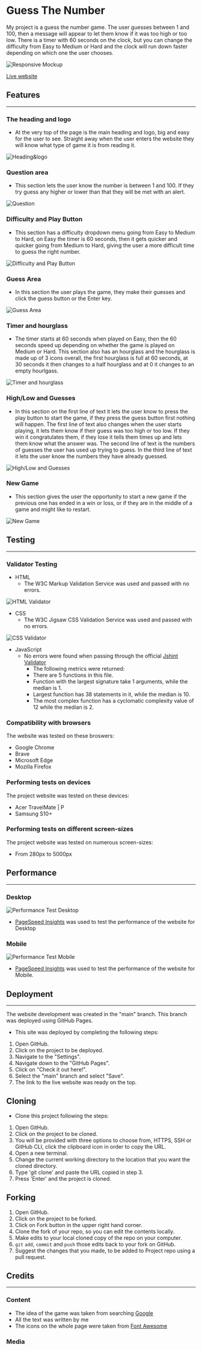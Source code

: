 # Guess The Number

My project is a guess the number game. The user guesses between 1 and 100, then a message will appear to let them know if it was too high or too low. There is a timer with 60 seconds on the clock, but you can change the difficulty from Easy to Medium or Hard and the clock will run down faster depending on which one the user chooses.

![Responsive Mockup](assets/images/guess_number_screens.png)

[Live website](https://philiposull.github.io/Project-Two/)

## Features
---

### The heading and logo

- At the very top of the page is the main heading and logo, big and easy for the user to see. Straight away when the user enters the website they will know what type of game it is from reading it.

![Heading&logo](assets/images/guess_number_heading.png)


### Question area

- This section lets the user know the number is between 1 and 100. If they try guess any higher or lower than that they will be met with an alert.

![Question](assets/images/guess_number_question.png)


### Difficulty and Play Button

- This section has a difficulty dropdown menu going from Easy to Medium to Hard, on Easy the timer is 60 seconds, then it gets quicker and quicker going from Medium to Hard, giving the user a more difficult time to guess the right number.

![Difficulty and Play Button](assets/images/guess_number_left_area.png)


### Guess Area

- In this section the user plays the game, they make their guesses and click the guess button or the Enter key.

![Guess Area](assets/images/guess_number_center_area.png)


### Timer and hourglass

- The timer starts at 60 seconds when played on Easy, then the 60 seconds speed up depending on whether the game is played on Medium or Hard. This section also has an hourglass and the hourglass is made up of 3 icons overall, the first hourglass is full at 60 seconds, at 30 seconds it then changes to a half hourglass and at 0 it changes to an empty hourlgass.

![Timer and hourglass](assets/images/guess_number_right_area.png)


### High/Low and Guesses

- In this section on the first line of text it lets the user know to press the play button to start the game, if they press the guess button first nothing will happen. The first line of text also changes when the user starts playing, it lets them know if their guess was too high or too low. If they win it congratulates them, if they lose it tells them times up and lets them know what the answer was. The second line of text is the numbers of guesses the user has used up trying to guess. In the third line of text it lets the user know the numbers they have already guessed.

![High/Low and Guesses](assets/images/guess_number_bottom_text.png)


### New Game

- This section gives the user the opportunity to start a new game if the previous one has ended in a win or loss, or if they are in the middle of a game and might like to restart.

![New Game](assets/images/guess_number_new_game.png)


## Testing
---

### Validator Testing

- HTML
  - The W3C Markup Validation Service was used and passed with no errors.

![HTML Validator](assets/images/guess_number_html_checker.png)

- CSS
  - The W3C Jigsaw CSS Validation Service was used and passed with no errors.

![CSS Validator](assets/images/guess_number_css_checker.png)

- JavaScript
  - No errors were found when passing through the official [Jshint Validator](https://jshint.com/) 
    - The following metrics were returned:
    - There are 5 functions in this file.
    - Function with the largest signature take 1 arguments, while the median is 1.
    - Largest function has 38 statements in it, while the median is 10.
    - The most complex function has a cyclomatic complexity value of 12 while the median is 2.

### Compatibility with browsers

The website was tested on these broswers:

- Google Chrome
- Brave
- Microsoft Edge
- Mozilla Firefox

### Performing tests on devices

The project website was tested on these devices:

- Acer TravelMate | P
- Samsung S10+

### Performing tests on different screen-sizes

The project website was tested on numerous screen-sizes:

- From 280px to 5000px
   
## Performance
---

### Desktop

![Performance Test Desktop](assets/images/guess_number_desktop_performance.png)

- [PageSpeed Insights](https://pagespeed.web.dev/) was used to test the performance of the website for Desktop

### Mobile

![Performance Test Mobile](assets/images/guess_number_mobile_performance.png)

- [PageSpeed Insights](https://pagespeed.web.dev/) was used to test the performance of the website for Mobile.

## Deployment
---

The website development was created in the "main" branch. This branch was deployed using GitHub Pages.

- This site was deployed by completing the following steps:

1. Open GitHub.
2. Click on the project to be deployed.
3. Navigate to the "Settings".
4. Navigate down to the "GitHub Pages".
5. Click on "Check it out here!".
6. Select the "main" branch and select "Save".
7. The link to the live website was ready on the top.

## Cloning

- Clone this project following the steps:

1. Open GitHub.
2. Click on the project to be cloned.
3. You will be provided with three options to choose from, HTTPS, SSH or GitHub CLI, click the clipboard icon in order to copy the URL.
4. Open a new terminal.
5. Change the current working directory to the location that you want the cloned directory.
6. Type 'git clone' and paste the URL copied in step 3.
7. Press 'Enter' and the project is cloned.

## Forking

1. Open GitHub.
2. Click on the project to be forked.
3. Click on Fork button in the upper right hand corner.
4. Clone the fork of your repo, so you can edit the contents locally.
5. Make edits to your local cloned copy of the repo on your computer.
6. `git` `add`, `commit` and `push` those edits back to your fork on GitHub.
7. Suggest the changes that you made, to be added to Project repo using a pull request.

## Credits
---

### Content

  - The idea of the game was taken from searching [Google](https://www.google.com/)
  - All the text was written by me
  - The icons on the whole page were taken from [Font Awesome](https://fontawesome.com/v5/search)

### Media


